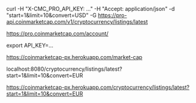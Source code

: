 curl -H "X-CMC_PRO_API_KEY: ..." -H "Accept: application/json" -d "start=1&limit=10&convert=USD" -G https://pro-api.coinmarketcap.com/v1/cryptocurrency/listings/latest

https://pro.coinmarketcap.com/account/

export API_KEY=...

https://coinmarketcap-px.herokuapp.com/market-cap

localhost:8080/cryptocurrency/listings/latest?start=1&limit=10&convert=EUR

https://coinmarketcap-px.herokuapp.com/cryptocurrency/listings/latest?start=1&limit=10&convert=EUR